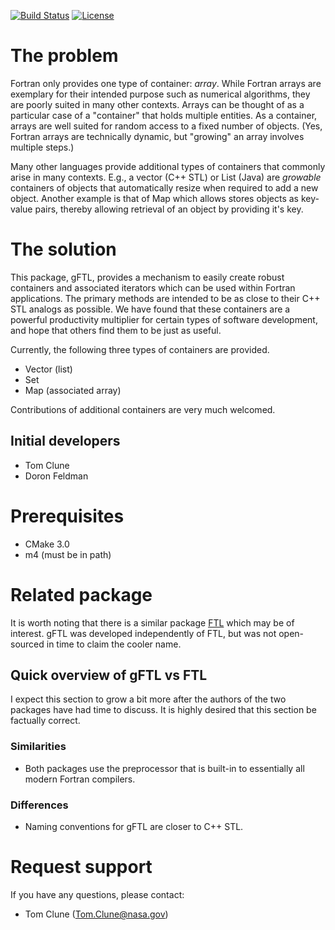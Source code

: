 [![Build Status](https://travis-ci.com/Goddard-Fortran-Ecosystem/gFTL.svg?branch=master)](https://travis-ci.com/Goddard-Fortran-Ecosystem/gFTL)
[![License](https://img.shields.io/badge/License-Apache%202.0-blue.svg)](https://opensource.org/licenses/Apache-2.0)

# The problem

Fortran only provides one type of container: *array*.  While Fortran
arrays are exemplary for their intended purpose such as numerical
algorithms, they are poorly suited in many other contexts.  Arrays
can be thought of as a particular case of a "container" that holds
multiple entities.  As a container, arrays are well suited for random
access to a fixed number of objects.  (Yes, Fortran arrays are
technically dynamic, but "growing" an array involves multiple steps.)


Many other languages provide additional types of containers that
commonly arise in many contexts.  E.g., a vector (C++ STL) or List
(Java) are _growable_ containers of objects that automatically resize
when required to add a new object.  Another example is that of Map
which allows stores objects as key-value pairs, thereby allowing
retrieval of an object by providing it's key.


# The solution

This package, gFTL, provides a mechanism to easily create robust
containers and associated iterators which can be used within Fortran
applications.  The primary methods are intended to be as close to
their C++ STL analogs as possible.  We have found that these
containers are a powerful productivity multiplier for certain types of
software development, and hope that others find them to be just as useful.

Currently, the following three types of containers are provided.
* Vector (list)
* Set
* Map  (associated array)

Contributions of additional containers are very much welcomed.

## Initial developers

* Tom Clune
* Doron Feldman

# Prerequisites

* CMake 3.0
* m4 (must be in path)

# Related package

It is worth noting that there is a similar package
[FTL](https://github.com/robertrueger/ftl) which may be of interest.
gFTL was developed independently of FTL, but was not open-sourced in
time to claim the cooler name.


## Quick overview of gFTL vs FTL

I expect this section to grow a bit more after the authors of the two
packages have had time to discuss.  It is highly desired that this
section be factually correct.

### Similarities

* Both packages use the preprocessor that is built-in to essentially
  all modern Fortran compilers.

### Differences

* Naming conventions for gFTL are  closer to C++ STL.



# Request support

If you have any questions, please contact:

* Tom Clune  (Tom.Clune@nasa.gov)


